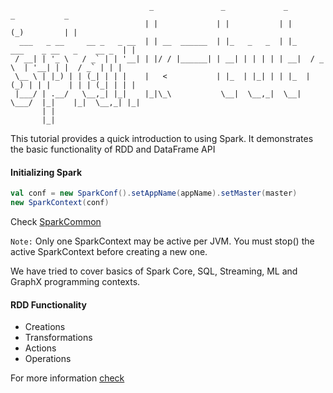 ```
                               _               _             _                    _           _ 
                              | |             | |           | |                  (_)         | |
  ___   _ __     __ _   _ __  | | __  ______  | |_   _   _  | |_    ___    _ __   _    __ _  | |
 / __| | '_ \   / _` | | '__| | |/ / |______| | __| | | | | | __|  / _ \  | '__| | |  / _` | | |
 \__ \ | |_) | | (_| | | |    |   <           | |_  | |_| | | |_  | (_) | | |    | | | (_| | | |
 |___/ | .__/   \__,_| |_|    |_|\_\           \__|  \__,_|  \__|  \___/  |_|    |_|  \__,_| |_|
       | |                                                                                      
       |_|                                                                                      
```

This tutorial provides a quick introduction to using Spark. It demonstrates the basic functionality of RDD and DataFrame API

#### Initializing Spark

```scala
val conf = new SparkConf().setAppName(appName).setMaster(master)
new SparkContext(conf)
```

Check [SparkCommon](https://github.com/rklick-solutions/spark-tutorial/blob/master/src/main/scala/com/tutorial/utils/SparkCommon.scala)

`Note:` Only one SparkContext may be active per JVM. You must stop() the active SparkContext before creating a new one.

We have tried to cover basics of Spark Core, SQL, Streaming, ML and GraphX programming contexts.

#### RDD Functionality
* Creations
* Transformations
* Actions
* Operations

For more information [check](https://github.com/rklick-solutions/spark-tutorial/wiki/Spark-Core)





